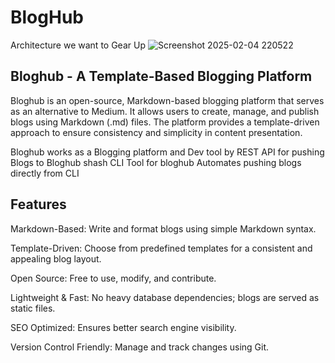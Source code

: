 # BlogHub
Architecture we want to Gear Up
![Screenshot 2025-02-04 220522](https://github.com/user-attachments/assets/bedd5911-c8ee-4935-ac17-36329ecf8d2c)

## Bloghub - A Template-Based Blogging Platform

Bloghub is an open-source, Markdown-based blogging platform that serves as an alternative to Medium. It allows users to create, manage, and publish blogs using Markdown (.md) files. The platform provides a template-driven approach to ensure consistency and simplicity in content presentation.

Bloghub works as a Blogging platform and Dev tool by REST API for pushing Blogs to Bloghub
shash CLI Tool for bloghub Automates pushing blogs directly from CLI
## Features

Markdown-Based: Write and format blogs using simple Markdown syntax.

Template-Driven: Choose from predefined templates for a consistent and appealing blog layout.

Open Source: Free to use, modify, and contribute.

Lightweight & Fast: No heavy database dependencies; blogs are served as static files.

SEO Optimized: Ensures better search engine visibility.

Version Control Friendly: Manage and track changes using Git.
